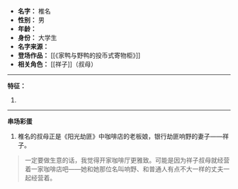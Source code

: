 
- **名字：** 椎名
- **性别：** 男
- **年龄：** 
- **身份：** 大学生
- **名字来源：** 
- **登场作品：**  [[《家鸭与野鸭的投币式寄物柜》]]
- **相关角色：** [[祥子]]（叔母）

---

**特征：** 

1. 

---

**串场彩蛋** 

1. 椎名的叔母正是《阳光劫匪》中咖啡店的老板娘，银行劫匪响野的妻子——祥子。

> 一定要做生意的话，我觉得开家咖啡厅更雅致。可能是因为祥子叔母就经营着一家咖啡店吧——她和她那位名叫响野、和普通人有点不大一样的丈夫一起经营着。